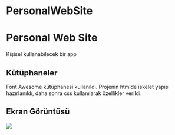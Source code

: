# PersonalWebSite

<h1>Personal Web Site</h1>

Kişisel kullanabilecek bir app

<h2>Kütüphaneler</h2>
Font Awesome kütüphanesi kullanıldı. Projenin htmlde iskelet yapısı hazırlanıldı, daha sonra css kullanılarak özellikler verildi.

<h2>Ekran Görüntüsü</h2>

![](PersonaWebsite.gif)